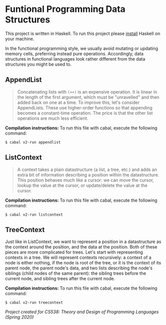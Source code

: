 # Funtional Programming Data Structures
This project is written in Haskell. To run this project please [install](https://www.haskell.org/downloads/#minimal "Haskell Installation") Haskell on your machine.

In the functional programming style, we usually avoid mutating or updating memory cells, preferring instead pure operations. Accordingly, data structures in functional languages look rather different from the data structures you might be used to.

## AppendList
> Concatenating lists with `(++)` is an expensive operation. It is linear in the length of the first argument, which must be "unravelled" and then added back on one at a time. To improve this, let's consider AppendLists. These use higher-order functions so that appending becomes a constant-time operation. The price is that the other list operations are much less efficient.

**Compilation instructions:**
To run this file with cabal, execute the following command:
```
$ cabal v2-run appendlist
```

## ListContext
> A context takes a plain datastructure (a list, a tree, etc.) and adds an extra bit of information describing a position within the datastructure. This position behaves much like a cursor: we can move the cursor, lookup the value at the cursor, or update/delete the value at the cursor.

**Compilation instructions:**
To run this file with cabal, execute the following command:
```
$ cabal v2-run listcontext
```

## TreeContext
Just like in ListContext, we want to represent a position in a datastructure as the context around the position, and the data at the position. Both of these pieces are more complicated for trees. Let's start with representing contexts in a tree. We will represent contexts recursively: a context of a node is either nothing, if the node is root of the tree, or it is the context of its parent node, the parent node's data, and two lists describing the node's siblings (child nodes of the same parent): the sibling trees before the current node, and sibling trees after the current node.

**Compilation instructions:**
To run this file with cabal, execute the following command:
```
$ cabal v2-run treecontext
```
*Project created for CS538: Theory and Design of Programming Languages (Spring 2020)*